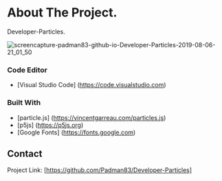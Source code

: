 # About The Project.
Developer-Particles.

![screencapture-padman83-github-io-Developer-Particles-2019-08-06-21_01_50](https://user-images.githubusercontent.com/45048950/63103893-8a7b5a80-bfb0-11e9-9724-35bb750cb44e.png)

### Code Editor
* [Visual Studio Code] (https://code.visualstudio.com)

### Built With
* [particle.js] (https://vincentgarreau.com/particles.js)
* [p5js] (https://p5js.org)
* [Google Fonts] (https://fonts.google.com)

## Contact 

Project Link: [https://github.com/Padman83/Developer-Particles]
